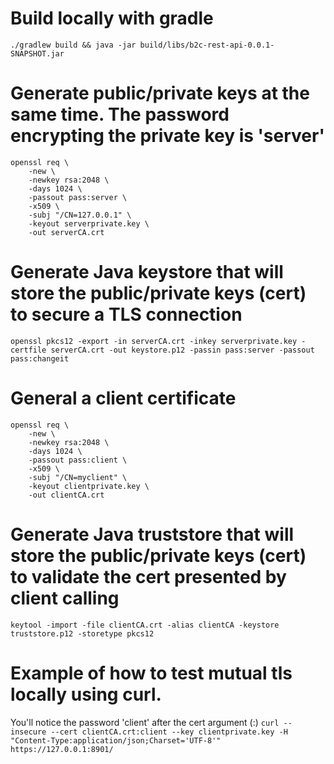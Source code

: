 # Build locally with gradle

`./gradlew build && java -jar build/libs/b2c-rest-api-0.0.1-SNAPSHOT.jar`

# Generate public/private keys at the same time.  The password encrypting the private key is 'server'
```
openssl req \
    -new \
    -newkey rsa:2048 \
    -days 1024 \
    -passout pass:server \
    -x509 \
    -subj "/CN=127.0.0.1" \
    -keyout serverprivate.key \
    -out serverCA.crt
```

# Generate Java keystore that will store the public/private keys (cert) to secure a TLS connection
`openssl pkcs12 -export -in serverCA.crt -inkey serverprivate.key -certfile serverCA.crt -out keystore.p12 -passin pass:server -passout pass:changeit`

# General a client certificate
```
openssl req \
    -new \
    -newkey rsa:2048 \
    -days 1024 \
    -passout pass:client \
    -x509 \
    -subj "/CN=myclient" \
    -keyout clientprivate.key \
    -out clientCA.crt
```

# Generate Java truststore that will store the public/private keys (cert) to validate the cert presented by client calling
`keytool -import -file clientCA.crt -alias clientCA -keystore truststore.p12 -storetype pkcs12`

# Example of how to test mutual tls locally using curl.  
You'll notice the password 'client' after the cert argument (:) 
`curl --insecure --cert clientCA.crt:client --key clientprivate.key -H "Content-Type:application/json;Charset='UTF-8'" https://127.0.0.1:8901/`
